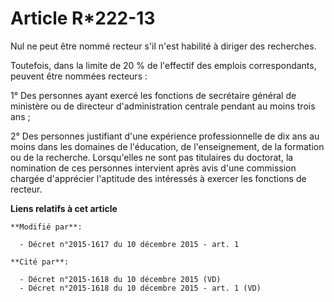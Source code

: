 # Article R*222-13

Nul ne peut être nommé recteur s'il n'est habilité à diriger des recherches.

Toutefois, dans la limite de 20 % de l'effectif des emplois correspondants, peuvent être nommées recteurs :

1° Des personnes ayant exercé les fonctions de secrétaire général de ministère ou de directeur d'administration centrale
pendant au moins trois ans ;

2° Des personnes justifiant d'une expérience professionnelle de dix ans au moins dans les domaines de l'éducation, de
l'enseignement, de la formation ou de la recherche. Lorsqu'elles ne sont pas titulaires du doctorat, la nomination de ces
personnes intervient après avis d'une commission chargée d'apprécier l'aptitude des intéressés à exercer les fonctions de
recteur.

**Liens relatifs à cet article**

	**Modifié par**:

	  - Décret n°2015-1617 du 10 décembre 2015 - art. 1

	**Cité par**:

	  - Décret n°2015-1618 du 10 décembre 2015 (VD)
	  - Décret n°2015-1618 du 10 décembre 2015 - art. 1 (VD)

